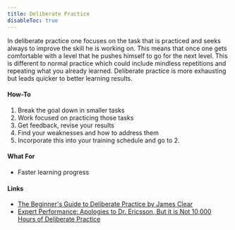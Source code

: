```yaml
---
title: Deliberate Practice
disableToc: true
---
```


In deliberate practice one focuses on the task that is practiced and seeks
always to improve the skill he is working on. This means that once one gets
comfortable with a level that he pushes himself to go for the next level. This
is different to normal practice which could include mindless repetitions and
repeating what you already learned. Deliberate practice is more exhausting but
leads quicker to better learning results.

#### How-To

1. Break the goal down in smaller tasks
2. Work focused on practicing those tasks
3. Get feedback, revise your results
4. Find your weaknesses and how to address them
5. Incorporate this into your training schedule and go to 2.


#### What For

* Faster learning progress

#### Links

* [The Beginner's Guide to Deliberate Practice by James Clear](https://jamesclear.com/beginners-guide-deliberate-practice)
* [Expert Performance: Apologies to Dr. Ericsson, But it is Not 10,000 Hours of Deliberate Practice](https://www.aubreydaniels.com/blog/2009/07/21/expert-performance-apologies-to-dr-ericsson-but-it-is-not-10000-hours-of-deliberate-practice)
